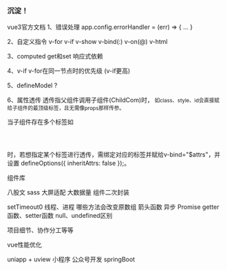### 沉淀！

vue3官方文档
1、错误处理 
app.config.errorHandler = (err) => {
    ...
}

2、自定义指令
v-for
v-if
v-show
v-bind(:)
v-on(@)
v-html

3、computed 
get和set
响应式依赖

4、v-if v-for在同一节点时的优先级 (v-if更高)

5、defineModel ?

6、属性透传
透传指父组件调用子组件(ChildCom)时，<ChildCom class="child-class" style="font-size: 12px"/>
如class、style、id会直接赋给子组件的最顶级标签，且无需像props那样传参。

当子组件存在多个标签如
<header></header>
<content></content>
<footer></footer>
时，若想指定某个标签进行透传，需绑定对应的标签并赋给v-bind="$attrs"，并设置
defineOptions({
  inheritAttrs: false
});。




组件库

八股文
sass
大屏适配
大数据量
组件二次封装


setTimeout0 线程、进程
哪些方法会改变原数组
箭头函数
异步 
Promise
getter函数、setter函数
null、undefined区别


项目细节、协作分工等等

vue性能优化

uniapp + uview
小程序
公众号开发
springBoot
